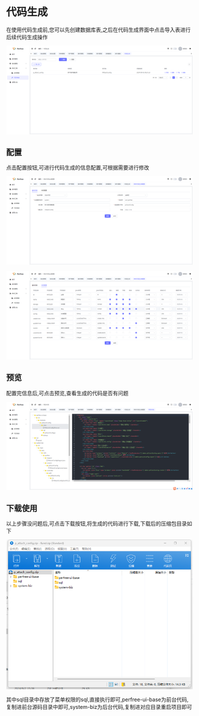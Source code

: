 # 代码生成
在使用代码生成前,您可以先创建数据库表,之后在代码生成界面中点击导入表进行后续代码生成操作

![codeGen](./images/codeGen-1.png)

## 配置
点击配置按钮,可进行代码生成的信息配置,可根据需要进行修改

![codeGen](./images/codeGen-2.png)

![codeGen](./images/codeGen-3.png)

## 预览
配置完信息后,可点击预览,查看生成的代码是否有问题

![codeGen](./images/codeGen-4.png)

## 下载使用
以上步骤没问题后,可点击下载按钮,将生成的代码进行下载,下载后的压缩包目录如下

![codeGen](./images/codeGen-5.png)

其中sql目录中存放了菜单权限的sql,直接执行即可,perfree-ui-base为前台代码,复制进前台源码目录中即可,system-biz为后台代码,复制进对应目录重启项目即可

